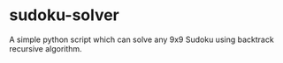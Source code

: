 # sudoku-solver
A simple python script which can solve any 9x9 Sudoku using backtrack recursive algorithm.
